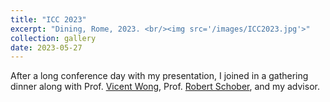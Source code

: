```yaml
---
title: "ICC 2023"
excerpt: "Dining, Rome, 2023. <br/><img src='/images/ICC2023.jpg'>"
collection: gallery
date: 2023-05-27
---
```


After a long conference day with my presentation, I joined in a gathering dinner along with Prof. [Vicent Wong](https://people.ece.ubc.ca/~vincentw/Homepage/Home.html), Prof. [Robert Schober](https://www.tf.fau.eu/person/schober-robert/), and my advisor.